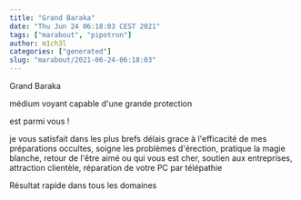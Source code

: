 ```yaml
---
title: "Grand Baraka"
date: "Thu Jun 24 06:18:03 CEST 2021"
tags: ["marabout", "pipotron"]
author: m1ch3l
categories: ["generated"]
slug: "marabout/2021-06-24-06:18:03"
---
```


Grand Baraka

médium voyant capable d'une grande protection

est parmi vous !

je vous satisfait dans les plus brefs délais grace à l'efficacité de mes préparations occultes, soigne les problèmes d'érection, pratique la magie blanche, retour de l'être aimé ou qui vous est cher, soutien aux entreprises, attraction clientèle, réparation de votre PC par télépathie

Résultat rapide dans tous les domaines
